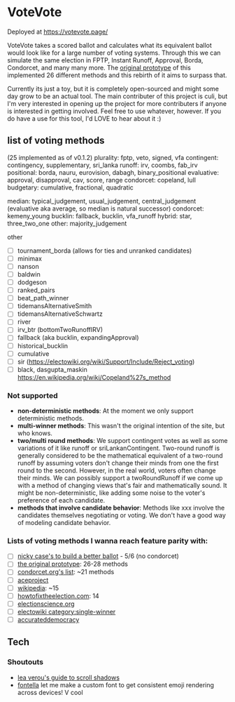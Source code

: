 # VoteVote
Deployed at https://votevote.page/

VoteVote takes a scored ballot and calculates what its equivalent ballot would look like for a large number of voting systems. Through this we can simulate the same election in FPTP, Instant Runoff, Approval, Borda, Condorcet, and many many more. The [original prototype](https://dontplaywithculi.netlify.app/votevote) of this implemented 26 different methods and this rebirth of it aims to surpass that. 

Currently its just a toy, but it is completely open-sourced and might some day grow to be an actual tool. The main contributer of this project is culi, but I'm very interested in opening up the project for more contributers if anyone is interested in getting involved. Feel free to use whatever, however. If you do have a use for this tool, I'd LOVE to hear about it :) 

## list of voting methods

(25 implemented as of v0.1.2)
plurality: fptp, veto, signed, vfa
contingent: contingency, supplementary, sri_lanka
runoff: irv, coombs, fab_irv
positional: borda, nauru, eurovision, dabagh, binary_positional
evaluative: approval, disapproval, cav, score, range
condorcet: copeland, lull
budgetary: cumulative, fractional, quadratic

median: typical_judgement, usual_judgement, central_judgement (evaluative aka average, so median is natural successor)
condorcet: kemeny_young
bucklin: fallback, bucklin, vfa_runoff
hybrid: star, three_two_one
other: majority_judgement

other
 - [ ] tournament_borda (allows for ties and unranked candidates)
 - [ ] minimax
 - [ ] nanson
 - [ ] baldwin
 - [ ] dodgeson
 - [ ] ranked_pairs
 - [ ] beat_path_winner
 - [ ] tidemansAlternativeSmith
 - [ ] tidemansAlternativeSchwartz
 - [ ] river
 - [ ] irv_btr (bottomTwoRunoffIRV)
 - [ ] fallback (aka bucklin, expandingApproval)
 - [ ] historical_bucklin
 - [ ] cumulative
 - [ ] sir (https://electowiki.org/wiki/Support/Include/Reject_voting) 
 - [ ] black, dasgupta_maskin https://en.wikipedia.org/wiki/Copeland%27s_method

### Not supported
 - **non-deterministic methods**: At the moment we only support deterministic methods.
 - **multi-winner methods**: This wasn't the original intention of the site, but who knows.
 - **two/multi round methods**: We support contingent votes as well as some variations of it like runoff or sriLankanContingent. Two-round runoff is generally considered to be the mathematical equivalent of a two-round runoff by assuming voters don't change their minds from one the first round to the second. However, in the real world, voters often change their minds. We can possibly support a twoRoundRunoff if we come up with a method of changing views that's fair and mathematically sound. It might be non-deterministic, like adding some noise to the voter's preference of each candidate.
 - **methods that involve candidate behavior**: Methods like xxx involve the candidates themselves negotiating or voting. We don't have a good way of modeling candidate behavior.

### Lists of voting methods I wanna reach feature parity with:
 - [ ] [nicky case's to build a better ballot](https://ncase.me/ballot/) - 5/6 (no condorcet)
 - [ ] [the original prototype](https://dontplaywithculi.netlify.app/votevote/): 26-28 methods
 - [ ] [condorcet.org's list](https://web.archive.org/web/20050706055744/http://condorcet.org/emr/methods.shtml): ~21 methods
 - [ ] [aceproject](https://aceproject.org/main/english/es/esd01.htm)
 - [ ] [wikipedia](https://en.wikipedia.org/wiki/Comparison_of_electoral_systems): ~15
 - [ ] [howtofixtheelection.com](https://www.howtofixtheelection.com/ballot/): 14
 - [ ] [electionscience.org](https://electionscience.org/voting-methods/an-assessment-of-six-single-winner-voting-methods/)
 - [ ] [electowiki category:single-winner](https://electowiki.org/wiki/Category:Single-winner_voting_methods)
 - [ ] [accurateddemocracy](https://www.accuratedemocracy.com/c_other.htm) 

## Tech
### Shoutouts
 - [lea verou's guide to scroll shadows](https://lea.verou.me/2012/04/background-attachment-local/)
 - [fontella](https://fontello.com) let me make a custom font to get consistent emoji rendering across devices! V cool
